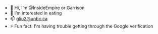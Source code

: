 - 👋 Hi, I’m @InsideEmpire or Garrison
- 👀 I’m interested in eating
- 📫 gliu2@unbc.ca
- ⚡ Fun fact: I'm having trouble getting through the Google verification
